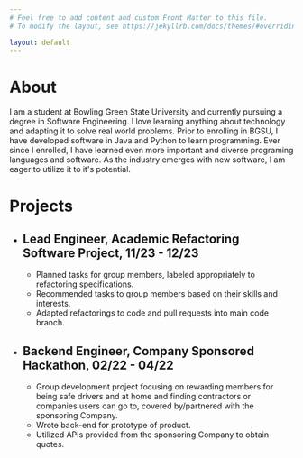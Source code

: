 ```yaml
---
# Feel free to add content and custom Front Matter to this file.
# To modify the layout, see https://jekyllrb.com/docs/themes/#overriding-theme-defaults

layout: default
---
```

<body>
  <h1>About</h1>
  <p>I am a student at Bowling Green State University and currently pursuing a degree in Software Engineering. I love learning anything about technology and adapting it to solve real world problems. Prior to enrolling in BGSU, I have developed software in Java and Python to learn programming. Ever since I enrolled, I have learned even more important and diverse programing languages and software. As the industry emerges with new software, I am eager to utilize it to it's potential. </p>
  <h1>Projects</h1>
  <ul>
    <li><h2>Lead Engineer, Academic Refactoring Software Project, 11/23 - 12/23</h2><ul>
      <li>Planned tasks for group members, labeled appropriately to refactoring specifications.</li>
      <li>Recommended tasks to group members based on their skills and interests.</li>
      <li>Adapted refactorings to code and pull requests into main code branch.</li>
    </ul></li>
    <li><h2>Backend Engineer, Company Sponsored Hackathon, 02/22 - 04/22</h2><ul>
      <li>Group development project focusing on rewarding members for being safe drivers and at home and finding contractors or companies users can go to, covered by/partnered with the sponsoring Company.</li>
      <li>Wrote back-end for prototype of product.</li>
      <li>Utilized APIs provided from the sponsoring Company to obtain quotes.</li>
    </ul></li>
  </ul>
</body>
